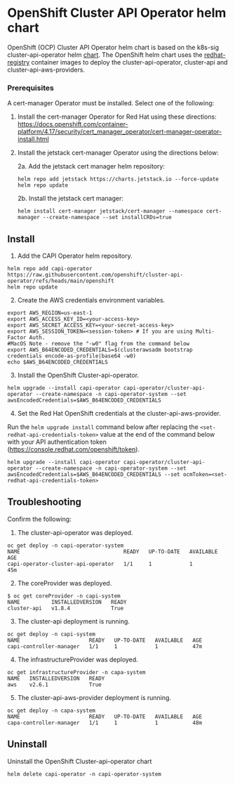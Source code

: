 # OpenShift Cluster API Operator helm chart

OpenShift (OCP) Cluster API Operator helm chart is based on the k8s-sig cluster-api-operator helm [chart](https://github.com/kubernetes-sigs/cluster-api-operator/tree/main/hack/charts/cluster-api-operator).  The OpenShift helm chart uses the [redhat-registry](https://catalog.redhat.com/software/containers/explore) container images to deploy the cluster-api-operator, cluster-api and cluster-api-aws-providers.

### Prerequisites

A cert-manager Operator must be installed. Select one of the following:

1. Install the cert-manager Operator for Red Hat using these directions:
   https://docs.openshift.com/container-platform/4.17/security/cert_manager_operator/cert-manager-operator-install.html
    
2. Install the jetstack cert-manager Operator using the directions below:

   2a. Add the jetstack cert manager helm repository:
   ```
   helm repo add jetstack https://charts.jetstack.io --force-update
   helm repo update
   ```
   2b. Install the jetstack cert manager:
   ```
   helm install cert-manager jetstack/cert-manager --namespace cert-manager --create-namespace --set installCRDs=true
   ```
## Install

1. Add the CAPI Operator helm repository.

```
helm repo add capi-operator https://raw.githubusercontent.com/openshift/cluster-api-operator/refs/heads/main/openshift
helm repo update
```

2. Create the AWS credentials environment variables.

```
export AWS_REGION=us-east-1 
export AWS_ACCESS_KEY_ID=<your-access-key>
export AWS_SECRET_ACCESS_KEY=<your-secret-access-key>
export AWS_SESSION_TOKEN=<session-token> # If you are using Multi-Factor Auth.
#MacOS Note - remove the "-w0" flag from the command below 
export AWS_B64ENCODED_CREDENTIALS=$(clusterawsadm bootstrap credentials encode-as-profile|base64 -w0)
echo $AWS_B64ENCODED_CREDENTIALS
```


3. Install the OpenShift Cluster-api-operator.

```
helm upgrade --install capi-operator capi-operator/cluster-api-operator --create-namespace -n capi-operator-system --set awsEncodedCredentials=$AWS_B64ENCODED_CREDENTIALS
```

4. Set the Red Hat OpenShift credentials at the cluster-api-aws-provider. 

Run the ```helm upgrade install``` command below after replacing the ```<set-redhat-api-credentials-token>``` value at the end of the command below with your API authentication token (https://console.redhat.com/openshift/token).  
   
```
helm upgrade --install capi-operator capi-operator/cluster-api-operator --create-namespace -n capi-operator-system --set awsEncodedCredentials=$AWS_B64ENCODED_CREDENTIALS --set ocmToken=<set-redhat-api-credentials-token>
```


## Troubleshooting
Confirm the following:
1. The cluster-api-operator was deployed.

```
oc get deploy -n capi-operator-system
NAME                                 READY   UP-TO-DATE   AVAILABLE   AGE
capi-operator-cluster-api-operator   1/1     1            1           45m
```

2. The coreProvider was deployed.

```
$ oc get coreProvider -n capi-system
NAME          INSTALLEDVERSION   READY
cluster-api   v1.8.4             True
```

3. The cluster-api deployment is running.
```
oc get deploy -n capi-system
NAME                      READY   UP-TO-DATE   AVAILABLE   AGE
capi-controller-manager   1/1     1            1           47m
```

4. The infrastructureProvider was deployed.

```
oc get infrastructureProvider -n capa-system
NAME   INSTALLEDVERSION   READY
aws    v2.6.1             True
```
5. The cluster-api-aws-provider deployment is running.

```
oc get deploy -n capa-system
NAME                      READY   UP-TO-DATE   AVAILABLE   AGE
capa-controller-manager   1/1     1            1           48m
```

## Uninstall

Uninstall the  OpenShift Cluster-api-operator chart

```
helm delete capi-operator -n capi-operator-system
```

